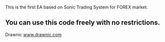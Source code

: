 This is the first EA based on Sonic Trading System for FOREX market.

You can use this code freely with no restrictions.
--------------
Drawnic
www.drawnic.com
